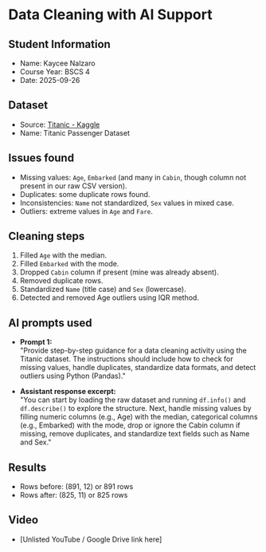 # Data Cleaning with AI Support

## Student Information
- Name: Kaycee Nalzaro  
- Course Year: BSCS 4
- Date: 2025-09-26

## Dataset
- Source: [Titanic - Kaggle](https://www.kaggle.com/competitions/titanic/data)
- Name: Titanic Passenger Dataset

## Issues found
- Missing values: `Age`, `Embarked` (and many in `Cabin`, though column not present in our raw CSV version).
- Duplicates: some duplicate rows found.
- Inconsistencies: `Name` not standardized, `Sex` values in mixed case.
- Outliers: extreme values in `Age` and `Fare`.

## Cleaning steps
1. Filled `Age` with the median.
2. Filled `Embarked` with the mode.
3. Dropped `Cabin` column if present (mine was already absent).
4. Removed duplicate rows.
5. Standardized `Name` (title case) and `Sex` (lowercase).
6. Detected and removed Age outliers using IQR method.

## AI prompts used
- **Prompt 1:**  
  "Provide step-by-step guidance for a data cleaning activity using the Titanic dataset. The instructions should include how to check for missing values, handle duplicates, standardize data formats, and detect outliers using Python (Pandas)."

- **Assistant response excerpt:**  
  "You can start by loading the raw dataset and running `df.info()` and `df.describe()` to explore the structure. Next, handle missing values by filling numeric columns (e.g., Age) with the median, categorical columns (e.g., Embarked) with the mode, drop or ignore the Cabin column if missing, remove duplicates, and standardize text fields such as Name and Sex."

## Results
- Rows before: (891, 12) or 891 rows
- Rows after: (825, 11) or 825 rows

## Video
- [Unlisted YouTube / Google Drive link here]
